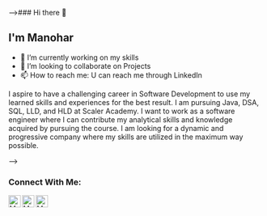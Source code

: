 -->### Hi there 👋

## I'm Manohar

- 🔭 I’m currently working on my skills
- 👯 I’m looking to collaborate on Projects
- 📫 How to reach me: U can reach me through LinkedIn

I aspire to have a challenging career in Software Development to use my learned skills and experiences for the best result.
I am pursuing Java, DSA, SQL, LLD, and HLD at Scaler Academy. I want to work as a software engineer where I can contribute my analytical skills and knowledge acquired by pursuing the course. I am looking for a dynamic and progressive company where my skills are utilized in the maximum way possible.

-->
### Connect With Me:


[<img align="left" alt="Manohar | LinkedIn" width="24px" src="https://cdn.jsdelivr.net/npm/simple-icons@v3/icons/linkedin.svg" />][linkedin]
[<img align="left" alt="Manohar | Instagram" width="24px" src="https://cdn.jsdelivr.net/npm/simple-icons@v3/icons/instagram.svg" />][instagram]
[<img align="left" alt="Manohar | Twitter" width="24px" src="https://cdn.jsdelivr.net/npm/simple-icons@v3/icons/twitter.svg" />][twitter]

[twitter]: https://twitter.com/BenduNaidu
[instagram]: https://www.instagram.com/manu.starkzz/
[linkedin]: https://www.linkedin.com/in/anonymous22/
</br>

